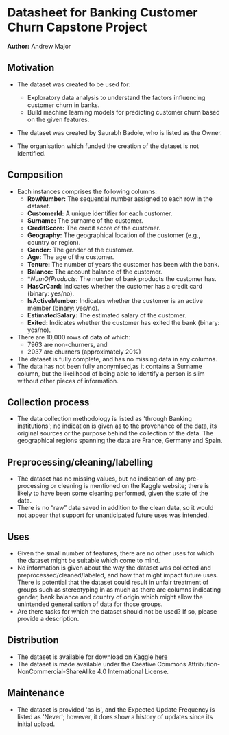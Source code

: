 # Datasheet for Banking Customer Churn Capstone Project  

**Author:** Andrew Major

## Motivation  

* The dataset was created to be used for:
  * Exploratory data analysis to understand the factors influencing customer churn in banks.
  * Build machine learning models for predicting customer churn based on the given features.

* The dataset was created by Saurabh Badole, who is listed as the Owner.
* The organisation which funded the creation of the dataset is not identified.

## Composition  

* Each instances comprises the following columns:
  * **RowNumber:** The sequential number assigned to each row in the dataset.
  * **CustomerId:** A unique identifier for each customer.
  * **Surname:** The surname of the customer.
  * **CreditScore:** The credit score of the customer.
  * **Geography:** The geographical location of the customer (e.g., country or region).
  * **Gender:** The gender of the customer.
  * **Age:** The age of the customer.
  * **Tenure:** The number of years the customer has been with the bank.
  * **Balance:** The account balance of the customer.
  * **NumOfProducts:* The number of bank products the customer has.
  * **HasCrCard:** Indicates whether the customer has a credit card (binary: yes/no).
  * **IsActiveMember:** Indicates whether the customer is an active member (binary: yes/no).
  * **EstimatedSalary:** The estimated salary of the customer.
  * **Exited:** Indicates whether the customer has exited the bank (binary: yes/no).
* There are 10,000 rows of data of which:
  * 7963 are non-churners, and
  * 2037 are churners (approximately 20%)
* The dataset is fully complete, and has no missing data in any columns.
* The data has not been fully anonymised,as it contains a Surname column, but the likelihood of being able to identify a person is slim without other pieces of information.

## Collection process

* The data collection methodology is listed as 'through Banking institutions'; no indication is given as to the provenance of the data, its original sources or the purpose behind the collection of the data. The geographical regions spanning the data are France, Germany and Spain.

## Preprocessing/cleaning/labelling

* The dataset has no missing values, but no indication of any pre-processing or cleaning is mentioned on the Kaggle website; there is likely to have been some cleaning performed, given the state of the data.
* There is no “raw” data saved in addition to the clean data, so it would not appear that support for unanticipated future uses was intended.

## Uses

* Given the small number of features, there are no other uses for which the dataset might be suitable which come to mind.
* No information is given about the way the dataset was collected and preprocessed/cleaned/labeled, and how that might impact future uses. There is potential that the dataset could result in unfair treatment of groups such as stereotyping in as much as there are columns indicating gender, bank balance and country of origin which might allow the unintended generalisation of data for those groups.
* Are there tasks for which the dataset should not be used? If so, please provide a description.

## Distribution

* The dataset is available for download on Kaggle [here](https://www.kaggle.com/datasets/saurabhbadole/bank-customer-churn-prediction-dataset/data)
* The dataset is made available under the Creative Commons Attribution-NonCommercial-ShareAlike 4.0 International License.  

## Maintenance

* The dataset is  provided 'as is', and the Expected Update Frequency is listed as 'Never'; however, it does show a history of updates since its initial upload.
